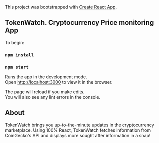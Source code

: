 This project was bootstrapped with [Create React App](https://github.com/facebook/create-react-app).

## TokenWatch. Cryptocurrency Price monitoring App

To begin:

### `npm install`
### `npm start`

Runs the app in the development mode.<br />
Open [http://localhost:3000](http://localhost:3000) to view it in the browser.

The page will reload if you make edits.<br />
You will also see any lint errors in the console.

## About

TokenWatch brings you up-to-the-minute updates in the cryptocurrency marketplace. Using 100% React, TokenWatch fetches information from CoinGecko's API and displays more sought after information in a snap!
